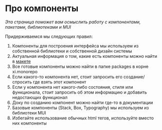 # Про компоненты

_Эта страница поможет вам осмыслить работу с компонентами, пакетами, библиотеками и MUI_

Придерживаемся мы следующих правил:
1. Компоненты для построения интерфейса мы используем из собственной библиотеки и собственной дизайн системы
2. Актуальная информация о том, какие есть компоненты можно найти  в [макете](https://www.figma.com/file/Kj2qDdyHNRhnJXbzz0kkJV/%F0%9F%96%8D%EF%B8%8F-Components?type=design&node-id=253-11313&t=gDoV30KYDVmZhc2q-4)
3. Все готовые компоненты можно найти в папке packages в корне xi.monorepo
4. Если какого-то компонента нет, стоит запросить его создание/спросить где взять этот компонент
5. Если у компонента нет какого-либо состояния, стиля или функционала, стоит запросить об этом информацию и добавить недостающих функционал
6. Доку по созданию компонент можно найти где-то в документации
7. Базовые компоненты (Stack, Box, Typography) мы используем из библиотеки MUI
8. Избегайте использование обычных html тегов, используйте вместо них компоненты
